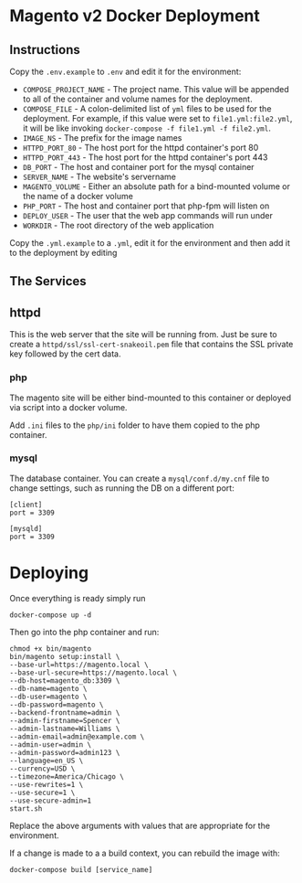 # Magento v2 Docker Deployment

## Instructions

Copy the `.env.example` to `.env` and edit it for the environment:

* `COMPOSE_PROJECT_NAME` - The project name. This value will be appended to all of the container and volume names for the deployment.
* `COMPOSE_FILE` - A colon-delimited list of `yml` files to be used for the deployment. For example, if this value were set to `file1.yml:file2.yml`, it will be like invoking `docker-compose -f file1.yml -f file2.yml`.
* `IMAGE_NS` - The prefix for the image names
* `HTTPD_PORT_80` - The host port for the httpd container's port 80
* `HTTPD_PORT_443` - The host port for the httpd container's port 443
* `DB_PORT` - The host and container port for the mysql container
* `SERVER_NAME` - The website's servername
* `MAGENTO_VOLUME` - Either an absolute path for a bind-mounted volume or the name of a docker volume
* `PHP_PORT` - The host and container port that php-fpm will listen on
* `DEPLOY_USER` - The user that the web app commands will run under
* `WORKDIR` - The root directory of the web application

Copy the `.yml.example` to a `.yml`, edit it for the environment and then add it to the deployment by editing

## The Services

## httpd

This is the web server that the site will be running from. Just be sure to create a `httpd/ssl/ssl-cert-snakeoil.pem` file that contains the SSL private key followed by the cert data.

### php

The magento site will be either bind-mounted to this container or deployed via script into a docker volume.

Add `.ini` files to the `php/ini` folder to have them copied to the php container.

### mysql

The database container. You can create a `mysql/conf.d/my.cnf` file to change settings, such as running the DB on a different port:

```
[client]
port = 3309

[mysqld]
port = 3309
```
# Deploying

Once everything is ready simply run

    docker-compose up -d

Then go into the php container and run:

    chmod +x bin/magento
    bin/magento setup:install \
    --base-url=https://magento.local \
    --base-url-secure=https://magento.local \    
    --db-host=magento_db:3309 \
    --db-name=magento \
    --db-user=magento \
    --db-password=magento \
    --backend-frontname=admin \
    --admin-firstname=Spencer \
    --admin-lastname=Williams \
    --admin-email=admin@example.com \
    --admin-user=admin \
    --admin-password=admin123 \
    --language=en_US \
    --currency=USD \
    --timezone=America/Chicago \
    --use-rewrites=1 \
    --use-secure=1 \
    --use-secure-admin=1
    start.sh

Replace the above arguments with values that are appropriate for the environment.

If a change is made to a a build context, you can rebuild the image with:

    docker-compose build [service_name]
